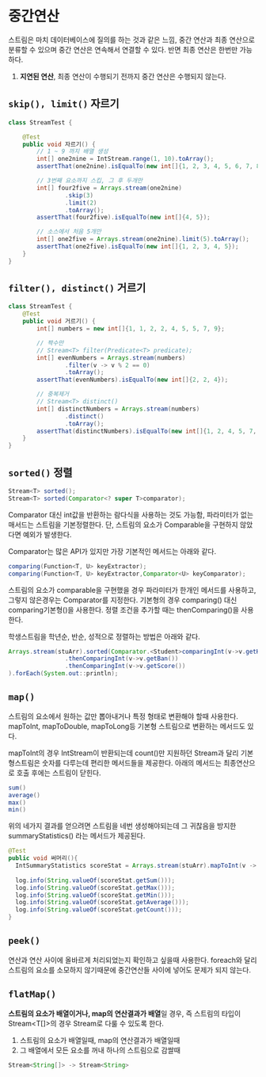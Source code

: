 # 중간연산

스트림은 마치 데이터베이스에 질의를 하는 것과 같은 느낌, 중간 연산과 최종 연산으로 분류할 수 있으며 중간 연산은 연속해서 연결할 수 있다. 반면 최종 연산은 한번만 가능하다.

1. **지연된 연산**, 최종 연산이 수행되기 전까지 중간 연산은 수행되지 않는다.

## `skip(), limit()` 자르기

```java
class StreamTest {

	@Test
	public void 자르기() {
		// 1 ~ 9 까지 배열 생성
		int[] one2nine = IntStream.range(1, 10).toArray();
		assertThat(one2nine).isEqualTo(new int[]{1, 2, 3, 4, 5, 6, 7, 8, 9});

		// 3번째 요소까지 스킵, 그 후 두개만
		int[] four2five = Arrays.stream(one2nine)
				.skip(3)
				.limit(2)
				.toArray();
		assertThat(four2five).isEqualTo(new int[]{4, 5});

		// 소스에서 처음 5개만
		int[] one2five = Arrays.stream(one2nine).limit(5).toArray();
		assertThat(one2five).isEqualTo(new int[]{1, 2, 3, 4, 5});
	}
}
```

## `filter(), distinct()` 거르기

```java
class StreamTest {
	@Test
	public void 거르기() {
		int[] numbers = new int[]{1, 1, 2, 2, 4, 5, 5, 7, 9};

		// 짝수만
		// Stream<T> filter(Predicate<T> predicate);
		int[] evenNumbers = Arrays.stream(numbers)
				.filter(v -> v % 2 == 0)
				.toArray();
		assertThat(evenNumbers).isEqualTo(new int[]{2, 2, 4});

		// 중복제거
		// Stream<T> distinct()
		int[] distinctNumbers = Arrays.stream(numbers)
				.distinct()
				.toArray();
		assertThat(distinctNumbers).isEqualTo(new int[]{1, 2, 4, 5, 7, 9});
	}
}
```

## `sorted()` 정렬

```java
Stream<T> sorted();
Stream<T> sorted(Comparator<? super T>comparator);
```

Comparator 대신 int값을 반환하는 람다식을 사용하는 것도 가능함, 파라미터가 없는 매서드는 스트림을 기본정렬한다. 단, 스트림의 요소가 Comparable을 구현하지 않았다면 예외가 발생한다.

Comparator는 많은 API가 있지만 가장 기본적인 메서드는 아래와 같다.

```java
comparing(Function<T, U> keyExtractor);
comparing(Function<T, U> keyExtractor,Comparator<U> keyComparator);
```

스트림의 요소가 comparable을 구현했을 경우 파라미터가 한개인 메서드를 사용하고, 그렇지 않은경우는 Comparator를 지정한다. 기본형의 경우 comparing() 대신 comparing기본형()을
사용한다. 정렬 조건을 추가할 때는 thenComparing()을 사용한다.

학생스트림을 학년순, 반순, 성적으로 정렬하는 방법은 아래와 같다.

```java
Arrays.stream(stuArr).sorted(Comparator.<Student>comparingInt(v->v.getHak())
				.thenComparingInt(v->v.getBan())
				.thenComparingInt(v->v.getScore())
).forEach(System.out::println);
```
## `map()` 
스트림의 요소에서 원하는 값만 뽑아내거나 특정 형태로 변환해야 할때 사용한다. mapToInt, mapToDouble, mapToLong등 기본형 스트림으로 변환하는 
메서드도 있다.

mapToInt의 경우 IntStream이 반환되는데 count()만 지원하던 Stream과 달리 기본형스트림은 숫자를 다루는데 편리한 메서드들을 제공한다.
아래의 메서드는 최종연산으로 호출 후에는 스트림이 닫힌다.
```java
sum()
average()
max()
min()
```
위의 네가지 결과를 얻으려면 스트림을 네번 생성해야되는데 그 귀찮음을 방지한 summaryStatistics() 라는 메서드가 제공된다.
```java
@Test
public void 써머리(){
  IntSummaryStatistics scoreStat = Arrays.stream(stuArr).mapToInt(v -> v.getScore()).summaryStatistics();
  
  log.info(String.valueOf(scoreStat.getSum()));
  log.info(String.valueOf(scoreStat.getMax()));
  log.info(String.valueOf(scoreStat.getMin()));
  log.info(String.valueOf(scoreStat.getAverage()));
  log.info(String.valueOf(scoreStat.getCount()));
}

```

## `peek()`
연산과 연산 사이에 올바르게 처리되었는지 확인하고 싶을때 사용한다. foreach와 달리 스트림의 요소를 소모하지 않기때문에
중간연산들 사이에 넣어도 문제가 되지 않는다.
## `flatMap()`

**스트림의 요소가 배열이거나, map의 연산결과가 배열**일 경우, 즉 스트림의 타입이 Stream<T[]>의 경우 Stream<T>로 다룰 수 있도록 한다.

1. 스트림의 요소가 배열일때, map의 연산결과가 배열일때
2. 그 배열에서 모든 요소를 꺼내 하나의 스트림으로 감쌀때

```java
Stream<String[]> -> Stream<String>

```